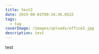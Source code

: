 ```yaml
---
title: test2
date: 2019-08-01T09:34:36.852Z
tags:
  - tag
coverImage: /images/uploads/office2.jpg
description: test
---
```

test
